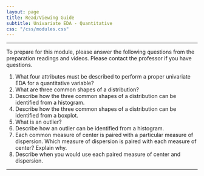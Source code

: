 ```yaml
---
layout: page
title: Read/Viewing Guide
subtitle: Univariate EDA - Quantitative
css: "/css/modules.css"
---
```


----

<div class="alert alert-warning">
To prepare for this module, please answer the following questions from the preparation readings and videos. Please contact the professor if you have questions.
</div>

1. What four attributes must be described to perform a proper univariate EDA for a quantitative variable?
1. What are three common shapes of a distribution?
1. Describe how the three common shapes of a distribution can be identified from a histogram.
1. Describe how the three common shapes of a distribution can be identified from a boxplot.
1. What is an outlier?
1. Describe how an outlier can be identified from a histogram.
1. Each common measure of center is paired with a particular measure of dispersion. Which measure of dispersion is paired with each measure of center? Explain why.
1. Describe when you would use each paired measure of center and dispersion.

----
